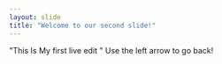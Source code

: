```yaml
---
layout: slide
title: "Welcome to our second slide!"
---
```

"This Is My first live edit "
Use the left arrow to go back!
